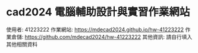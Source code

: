 # cad2024 電腦輔助設計與實習作業網站
使用者: 41223222
作業網站: https://mdecad2024.github.io/hw-41223222
作業倉儲: https://github.com/mdecad2024/hw-41223222
其他資訊: 請自行填入其他相關資料
